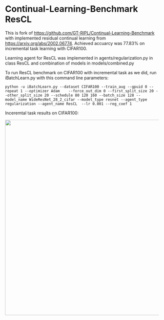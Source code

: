 # Continual-Learning-Benchmark ResCL

This is fork of https://github.com/GT-RIPL/Continual-Learning-Benchmark with implemented residual continual learning from https://arxiv.org/abs/2002.06774. Achieved accuarcy was 77.83% on incremental task learning with CIFAR100.

Learning agent for ResCL was implemented in agents/regularization.py in class ResCL and combination of models in models/combined.py

To run ResCL benchmark on CIFAR100 with incremental task as we did, run iBatchLearn.py with this command line parameters:

```
python -u iBatchLearn.py --dataset CIFAR100 --train_aug --gpuid 0 --repeat 1 --optimizer Adam    --force_out_dim 0 --first_split_size 20 --other_split_size 20 --schedule 80 120 160 --batch_size 128 --model_name WideResNet_28_2_cifar --model_type resnet --agent_type regularization --agent_name ResCL  --lr 0.001 --reg_coef 1
```

Inceremtal task results on CIFAR100:

<img src="results_rescl_cifar100.png" width="640"></a>